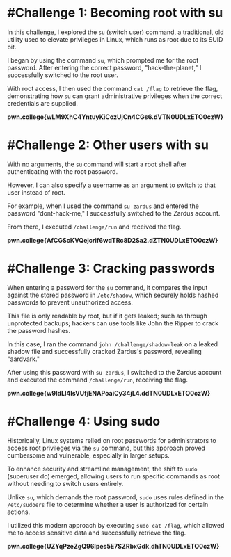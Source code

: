 # #Challenge 1: Becoming root with su

In this challenge, I explored the `su` (switch user) command, a traditional, old utility used to elevate privileges in Linux, which runs as root due to its SUID bit.

I began by using the command `su`, which prompted me for the root password. After entering the correct password, "hack-the-planet," I successfully switched to the root user.

With root access, I then used the command `cat /flag` to retrieve the flag, demonstrating how `su` can grant administrative privileges when the correct credentials are supplied.

**pwn.college{wLM9XhC4YntuyKiCozUjCn4CGs6.dVTN0UDLxETO0czW}**

# #Challenge 2: Other users with su

With no arguments, the `su` command will start a root shell after authenticating with the root password.

However, I can also specify a username as an argument to switch to that user instead of root.

For example, when I used the command `su zardus` and entered the password "dont-hack-me," I successfully switched to the Zardus account.

From there, I executed `/challenge/run` and received the flag.

**pwn.college{AfCGScKVQejcrif6wdTRc8D2Sa2.dZTN0UDLxETO0czW}**

# #Challenge 3: Cracking passwords

When entering a password for the `su` command, it compares the input against the stored password in `/etc/shadow`, which securely holds hashed passwords to prevent unauthorized access.

This file is only readable by root, but if it gets leaked; such as through unprotected backups; hackers can use tools like John the Ripper to crack the password hashes.

In this case, I ran the command `john /challenge/shadow-leak` on a leaked shadow file and successfully cracked Zardus's password, revealing "aardvark."

After using this password with `su zardus`, I switched to the Zardus account and executed the command `/challenge/run`, receiving the flag.

**pwn.college{w9ldLl4IsVUfjENAPoaiCy34jL4.ddTN0UDLxETO0czW}**

# #Challenge 4: Using sudo

Historically, Linux systems relied on root passwords for administrators to access root privileges via the `su` command, but this approach proved cumbersome and vulnerable, especially in larger setups.

To enhance security and streamline management, the shift to `sudo` (superuser do) emerged, allowing users to run specific commands as root without needing to switch users entirely.

Unlike `su`, which demands the root password, `sudo` uses rules defined in the `/etc/sudoers` file to determine whether a user is authorized for certain actions.

I utilized this modern approach by executing `sudo cat /flag`, which allowed me to access sensitive data and successfully retrieve the flag.

**pwn.college{UZYqPzeZgQ96lpes5E7SZRbxGdk.dhTN0UDLxETO0czW}**
